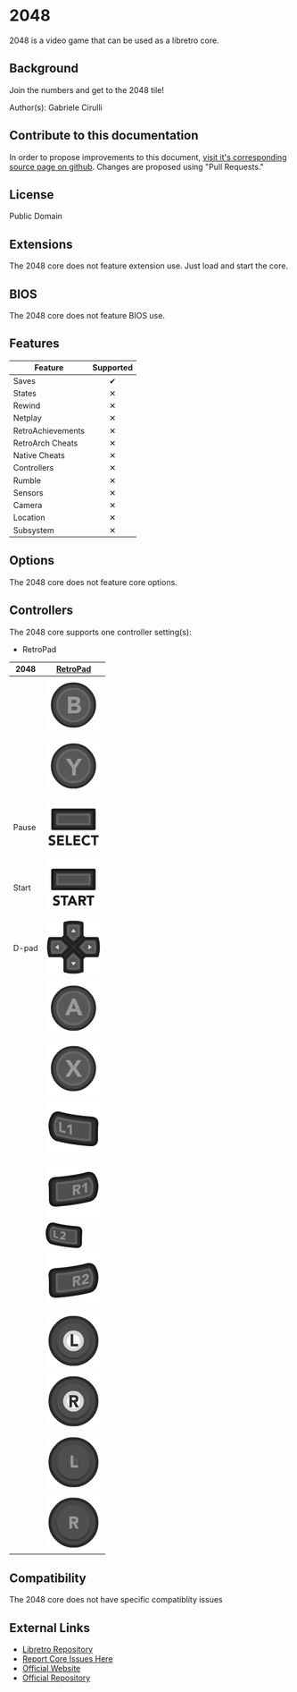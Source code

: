 # 2048

2048 is a video game that can be used as a libretro core.

## Background

Join the numbers and get to the 2048 tile!

Author(s): Gabriele Cirulli

## Contribute to this documentation

In order to propose improvements to this document, [visit it's corresponding source page on github](https://github.com/libretro/docs/blob/master/docs/library/2048.md). Changes are proposed using "Pull Requests."

## License

Public Domain

## Extensions

The 2048 core does not feature extension use. Just load and start the core.

## BIOS

The 2048 core does not feature BIOS use.

## Features

| Feature           | Supported |
|-------------------|:---------:|
| Saves             | ✔         |
| States            | ✕         |
| Rewind            | ✕         |
| Netplay           | ✕         |
| RetroAchievements | ✕         |
| RetroArch Cheats  | ✕         |
| Native Cheats     | ✕         |
| Controllers       | ✕         |
| Rumble            | ✕         |
| Sensors           | ✕         |
| Camera            | ✕         |
| Location          | ✕         |
| Subsystem         | ✕         |

## Options

The 2048 core does not feature core options.

## Controllers

The 2048 core supports one controller setting(s):

* RetroPad



| 2048      | [RetroPad](RetroPad)                                           |
|-----------|----------------------------------------------------------------|
|           | ![RetroPad_B](images/RetroPad/Retro_B_Round.png)               |
|           | ![RetroPad_Y](images/RetroPad/Retro_Y_Round.png)               |
| Pause     | ![RetroPad_Select](images/RetroPad/Retro_Select.png)           |
| Start     | ![RetroPad_Start](images/RetroPad/Retro_Start.png)             |
| D-pad     | ![RetroPad_Dpad](images/RetroPad/Retro_Dpad.png)               |
|           | ![RetroPad_A](images/RetroPad/Retro_A_Round.png)               |
|           | ![RetroPad_X](images/RetroPad/Retro_X_Round.png)               |
|           | ![RetroPad_L1](images/RetroPad/Retro_L1.png)                   |
|           | ![RetroPad_R1](images/RetroPad/Retro_R1.png)                   |
|           | ![RetroPad_L2](images/RetroPad/Retro_L2_Temp.png)              |
|           | ![RetroPad_R2](images/RetroPad/Retro_R2.png)                   |
|           | ![RetroPad_L3](images/RetroPad/Retro_L3.png)                   |
|           | ![RetroPad_R3](images/RetroPad/Retro_R3.png)                   |
|           | ![RetroPad_Left_Stick](images/RetroPad/Retro_Left_Stick.png)   |
|           | ![RetroPad_Right_Stick](images/RetroPad/Retro_Right_Stick.png) |

## Compatibility

The 2048 core does not have specific compatiblity issues

## External Links

* [Libretro Repository](https://github.com/libretro/libretro-2048)
* [Report Core Issues Here](https://github.com/libretro/libretro-meta/issues)
* [Official Website](http://gabrielecirulli.github.io/2048/)
* [Official Repository](https://github.com/gabrielecirulli/2048)
